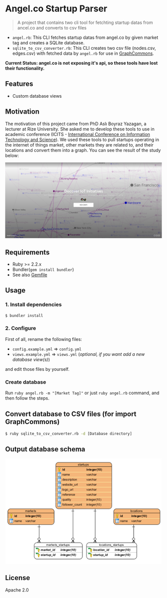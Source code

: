 # Angel.co Startup Parser
> A project that contains two cli tool for fetchting startup datas from ancel.co
> and converts to csv files

* `angel.rb`: This CLI fetches startup datas from angel.co by given market tag
  and creates a SQLite database.
* `sqlite_to_csv_converter.rb`: This CLI creates two csv file (nodes.csv,
  edges.csv) with fetched data by `angel.rb` for use in
  [GraphCommons](https://graphcommons.com).

**Current Status: angel.co is not exposing it's api, so these tools have lost
their functionality.**

## Features
* Custom database views

## Motivation
The motivation of this project came from PhD Aslı Boyraz Yazagan, a lecturer at
Rize University. She asked me to develop these tools to use in academic
conference (ICITS - [International Conference on Information Technology and
Science](http://www.icits.org/)). We used these tools to pull startups operating
in the internet of things market, other markets they are related to, and their
locations and convert them into a graph. You can see the result of the study
below:

[![thumbnail](graphcommons-thumbnail.png)](https://graphcommons.com/graphs/8da5327d-7829-4dfe-b60b-4c0bda956b2a)

## Requirements
* Ruby >= 2.2.x
* Bundler(`gem install bundler`)
* See also [Gemfile](Gemfile)

## Usage
### 1. Install dependencies
```bash
$ bundler install
```
### 2. Configure
First of all, rename the following files:

* `config.example.yml` => `config.yml`
* `views.example.yml` => `views.yml` (*optional, if you want add a new database
  view(s)*)

and edit those files by yourself.

### Create database
Run `ruby angel.rb -m "[Market Tag]"` or just `ruby angel.rb` command, and then
follow the steps.

## Convert database to CSV files (for import GraphCommons)
```bash
$ ruby sqlite_to_csv_converter.rb -d [Database directory]
```

## Output database schema
![database schema](db_schema.png)

## License
Apache 2.0
